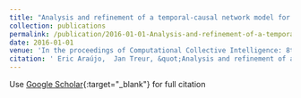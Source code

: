 ```yaml
---
title: "Analysis and refinement of a temporal-causal network model for absorption of emotions"
collection: publications
permalink: /publication/2016-01-01-Analysis-and-refinement-of-a-temporal-causal-network-model-for-absorption-of-emotions
date: 2016-01-01
venue: 'In the proceedings of Computational Collective Intelligence: 8th International Conference, ICCCI 2016, Halkidiki, Greece, September 28-30, 2016. Proceedings, Part I 8'
citation: ' Eric Araújo,  Jan Treur, &quot;Analysis and refinement of a temporal-causal network model for absorption of emotions.&quot; In the proceedings of Computational Collective Intelligence: 8th International Conference, ICCCI 2016, Halkidiki, Greece, September 28-30, 2016. Proceedings, Part I 8, 2016.'
---
```

Use [Google Scholar](https://scholar.google.com/scholar?q=Analysis+and+refinement+of+a+temporal+causal+network+model+for+absorption+of+emotions){:target="_blank"} for full citation